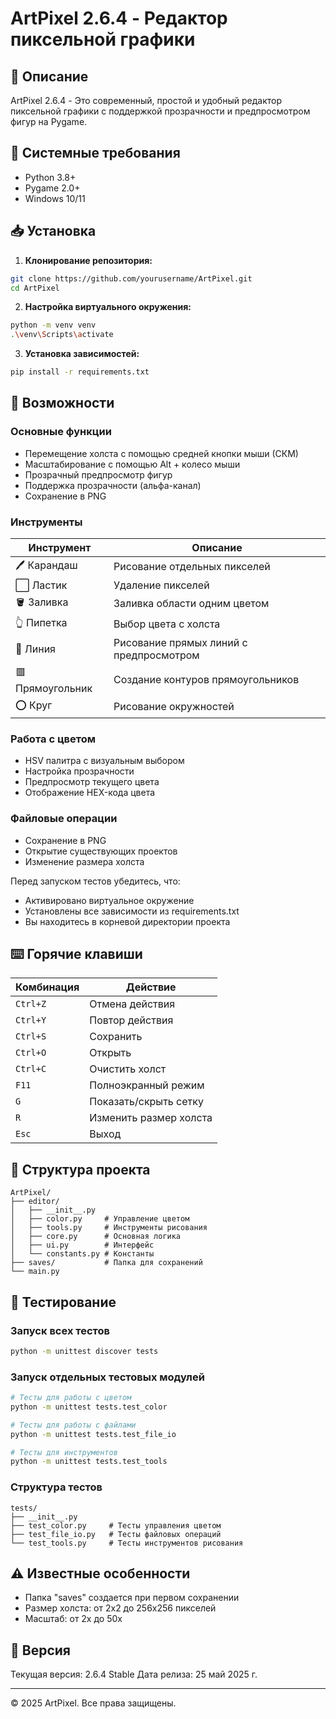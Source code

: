 # ArtPixel 2.6.4 - Редактор пиксельной графики

## 📝 Описание
ArtPixel 2.6.4 - Это современный, простой и удобный редактор пиксельной графики с поддержкой прозрачности и предпросмотром фигур на Pygame.

## 🔧 Системные требования
- Python 3.8+
- Pygame 2.0+
- Windows 10/11

## 📥 Установка

1. **Клонирование репозитория:**
```bash
git clone https://github.com/yourusername/ArtPixel.git
cd ArtPixel
```

2. **Настройка виртуального окружения:**
```bash
python -m venv venv
.\venv\Scripts\activate
```

3. **Установка зависимостей:**
```bash
pip install -r requirements.txt
```

## 🎨 Возможности

### Основные функции
- Перемещение холста с помощью средней кнопки мыши (СКМ)
- Масштабирование с помощью Alt + колесо мыши
- Прозрачный предпросмотр фигур
- Поддержка прозрачности (альфа-канал)
- Сохранение в PNG

### Инструменты
| Инструмент | Описание |
|------------|----------|
| 🖊️ Карандаш | Рисование отдельных пикселей |
| ⬜ Ластик | Удаление пикселей |
| 🪣 Заливка | Заливка области одним цветом |
| 👆 Пипетка | Выбор цвета с холста |
| 📏 Линия | Рисование прямых линий с предпросмотром |
| 🟥 Прямоугольник | Создание контуров прямоугольников |
| ⭕ Круг | Рисование окружностей |

### Работа с цветом
- HSV палитра с визуальным выбором
- Настройка прозрачности
- Предпросмотр текущего цвета
- Отображение HEX-кода цвета

### Файловые операции
- Сохранение в PNG
- Открытие существующих проектов
- Изменение размера холста

Перед запуском тестов убедитесь, что:
- Активировано виртуальное окружение
- Установлены все зависимости из requirements.txt
- Вы находитесь в корневой директории проекта

## ⌨️ Горячие клавиши
| Комбинация | Действие |
|------------|----------|
| `Ctrl+Z` | Отмена действия |
| `Ctrl+Y` | Повтор действия |
| `Ctrl+S` | Сохранить |
| `Ctrl+O` | Открыть |
| `Ctrl+C` | Очистить холст |
| `F11` | Полноэкранный режим |
| `G` | Показать/скрыть сетку |
| `R` | Изменить размер холста |
| `Esc` | Выход |

## 📁 Структура проекта
```
ArtPixel/
├── editor/
│   ├── __init__.py
│   ├── color.py     # Управление цветом
│   ├── tools.py     # Инструменты рисования
│   ├── core.py      # Основная логика
│   ├── ui.py        # Интерфейс
│   └── constants.py # Константы
├── saves/           # Папка для сохранений
└── main.py
```

## 🧪 Тестирование

### Запуск всех тестов
```bash
python -m unittest discover tests
```

### Запуск отдельных тестовых модулей
```bash
# Тесты для работы с цветом
python -m unittest tests.test_color

# Тесты для работы с файлами
python -m unittest tests.test_file_io

# Тесты для инструментов
python -m unittest tests.test_tools
```

### Структура тестов
```
tests/
├── __init__.py
├── test_color.py     # Тесты управления цветом
├── test_file_io.py   # Тесты файловых операций
└── test_tools.py     # Тесты инструментов рисования
```

## ⚠️ Известные особенности
- Папка "saves" создается при первом сохранении
- Размер холста: от 2x2 до 256x256 пикселей
- Масштаб: от 2x до 50x

## 🔄 Версия
Текущая версия: 2.6.4 Stable
Дата релиза: 25 май 2025 г.

---
© 2025 ArtPixel. Все права защищены.
